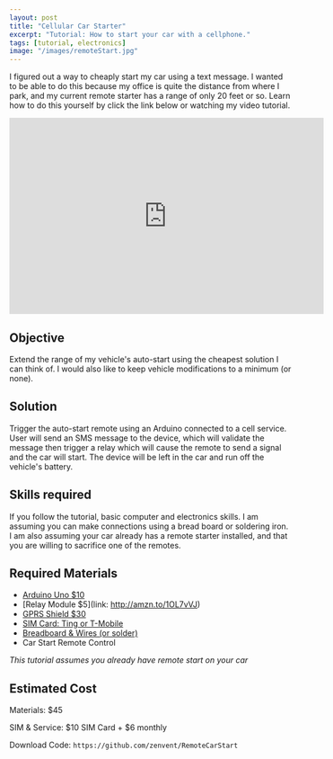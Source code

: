 ```yaml
---
layout: post
title: "Cellular Car Starter"
excerpt: "Tutorial: How to start your car with a cellphone."
tags: [tutorial, electronics]
image: "/images/remoteStart.jpg"
---
```


I figured out a way to cheaply start my car using a text message. I wanted to be able to do this because my office is quite the distance from where I park, and my current remote starter has a range of only 20 feet or so. Learn how to do this yourself by click the link below or watching my video tutorial.

<div class="videoWrapper">
    <iframe width="560" height="349" src="https://www.youtube.com/embed/Fv8nzEdNOZs?rel=0&amp;showinfo=0" frameborder="0" allow="autoplay; encrypted-media" allowfullscreen></iframe>
</div>

## Objective

Extend the range of my vehicle's auto-start using the cheapest solution I can think of. I would also like to keep vehicle modifications to a minimum (or none).

## Solution

Trigger the auto-start remote using an Arduino connected to a cell service. User will send an SMS message to the device, which will validate the message then trigger a relay which will cause the remote to send a signal and the car will start. The device will be left in the car and run off the vehicle's battery.

## Skills required

If you follow the tutorial, basic computer and electronics skills. I am assuming you can make connections using a bread board or soldering iron. I am also assuming your car already has a remote starter installed, and that you are willing to sacrifice one of the remotes.

## Required Materials

* [Arduino Uno $10](http://amzn.to/1RGPjgW)
* [Relay Module $5](link: http://amzn.to/1OL7vVJ)
* [GPRS Shield $30](http://amzn.to/1RGQb5j)
* [SIM Card: Ting or T-Mobile](https://ting.com/rates)
* [Breadboard & Wires (or solder)](http://amzn.to/1Nbx2C4)
* Car Start Remote Control

*This tutorial assumes you already have remote start on your car*

## Estimated Cost

Materials:  $45

SIM & Service:  $10 SIM Card + $6 monthly

Download Code: `https://github.com/zenvent/RemoteCarStart`


